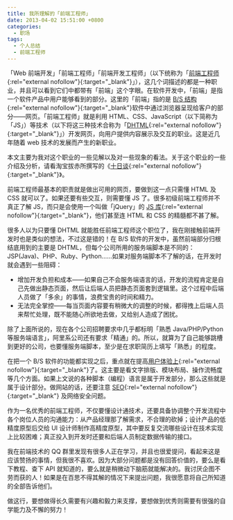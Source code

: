 ```yaml
---
title: 我所理解的「前端工程师」
date: 2013-04-02 15:51:00 +0800
categories:
  - 职场
tags:
  - 个人总结
  - 前端工程师
---
```

「Web 前端开发」「前端工程师」「前端开发工程师」（以下统称为「[前端工程师](http://baike.baidu.com/view/4227693.htm "查看百度百科关于「前端开发工程师」的词条"){:rel="external nofollow"}{:target="_blank"}」），这几个词描述的都是一种职业，并且可以看到它们中都带有「前端」这个字眼。在软件开发中，「前端」是指一个软件产品中用户能够看到的部分。这里的「前端」指的是 [B/S 结构](http://baike.baidu.com/view/268862.htm "查看百度百科关于「B/S 结构」的词条"){:rel="external nofollow"}{:target="_blank"}软件中通过浏览器呈现给客户的部分——网页。「前端工程师」就是利用 HTML、CSS、JavaScript（以下简称为「JS」）等技术（以下将这三种技术合称为「[DHTML](http://en.wikipedia.org/wiki/Dynamic_HTML "查看维基百科关于「动态 HTML」的词条"){:rel="external nofollow"}{:target="_blank"}」）开发网页，向用户提供内容展示及交互的职业。这是近几年随着 web 技术的发展而产生的新职业。

本文主要为我对这个职业的一些见解以及对一些现象的看法。关于这个职业的一些介绍及分析，请看淘宝拔赤所撰写的《[十日谈](http://hi.baidu.com/lijing00333/item/1c28309d8b46c7d41e427118 "阅读《十日谈》"){:rel="external nofollow"}{:target="_blank"}》。

前端工程师最基本的职责就是做出可用的网页，要做到这一点只需懂 HTML 及 CSS 就可以了。如果还要有些交互，则需要懂 JS 了。很多初级前端工程师并不真正了解 JS，而只是会使用一个叫做「jQuery」的 [JS 库](http://en.wikipedia.org/wiki/JavaScript_library "查看维基百科关于「JavaScript 函数库」的词条"){:rel="external nofollow"}{:target="_blank"}，他们甚至连 HTML 和 CSS 的精髓都不甚了解。

很多人以为只要懂 DHTML 就能胜任前端工程师这个职位了，我在刚接触前端开发时也是类似的想法，不过这是错的！在 B/S 软件的开发中，虽然前端部分归根结底用到的主要是 DHTML，但每个公司所用的服务端脚本是不同的：JSP(Java)、PHP、Ruby、Python……如果对服务端脚本不了解的话，在开发时就会遇到一些阻碍：

* 增加开发负担和成本——如果自己不会服务端语言的话，开发的流程肯定是自己先做出静态页面，然后让后端人员把静态页面套到逻辑里。这个过程中后端人员做了「多余」的事情，浪费宝贵的时间和精力。
* 无法完全掌控——每当页面内容要有稍微大的调整的时候，都得拽上后端人员来帮忙处理，既不能随心所欲地去做，又给别人造成了困扰。

除了上面所说的，现在各个公司招聘要求中几乎都标明「熟悉 Java/PHP/Python 等服务端语言」，阿里系公司还有要求「精通」的。所以，就算为了自己能够跳槽到更好的公司，也要懂服务端脚本，至少是在求职简历上填写「熟悉」的程度。

在把一个 B/S 软件的功能都实现之后，重点就在提高[用户体验上](http://en.wikipedia.org/wiki/User_experience "查看维基百科关于「用户体验」的词条"){:rel="external nofollow"}{:target="_blank"}了。这主要是看文字排版、模块布局、操作流畅度等几个方面。如果上文说的各种脚本（编程）语言是属于开发部分，那么这些就是属于设计部分。做网站的话，还要注意 [SEO](http://en.wikipedia.org/wiki/Search_engine_optimization "查看维基百科关于「搜索引擎优化」的词条"){:rel="external nofollow"}{:target="_blank"} 及网络安全问题。

作为一名优秀的前端工程师，不仅要懂设计通技术，还要具备协调整个开发流程中各个岗位人员的沟通能力：从产品经理那了解需求，不合理的砍掉；设计产品的低精度原型后交给 UI 设计师制作高精度原型，其中要反复交流哪些设计在技术实现上比较困难；真正投入到开发时还要和后端人员制定数据传输的接口。

我在前端技术的 QQ 群里发现有很多人正在学习，并且也很爱提问，看起来这是应该赞扬的事情，但我很不喜欢。因为大部分问题都是没有回答价值的，要么是看下教程、查下 API 就知道的，要么就是稍微动下脑筋就能解决的。我讨厌企图不劳而获的人！如果是在百思不得其解的情况下来提出问题，我很愿意将自己所知道的全部告诉他们。

做这行，要想做得长久需要有兴趣和毅力来支撑，要想做到优秀则需要有很强的自学能力及不懈的努力！
